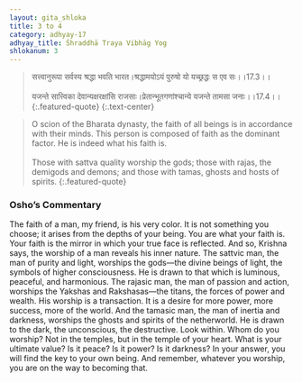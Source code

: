 ```yaml
---
layout: gita_shloka
title: 3 to 4
category: adhyay-17
adhyay_title: Śhraddhā Traya Vibhāg Yog
shlokanum: 3
---
```


> सत्त्वानुरूपा सर्वस्य श्रद्धा भवति भारत।श्रद्धामयोऽयं पुरुषो यो यच्छ्रद्धः स एव सः।।17.3।।<br><br>यजन्ते सात्त्विका देवान्यक्षरक्षांसि राजसाः।प्रेतान्भूतगणांश्चान्ये यजन्ते तामसा जनाः।।17.4।।
{:.featured-quote} 
{:.text-center}

> O scion of the Bharata dynasty, the faith of all beings is in accordance with their minds. This person is composed of faith as the dominant factor. He is indeed what his faith is.<br><br>Those with sattva quality worship the gods; those with rajas, the demigods and demons; and those with tamas, ghosts and hosts of spirits.
{:.featured-quote}

### Osho’s Commentary
The faith of a man, my friend, is his very color. It is not something you choose; it arises from the depths of your being. You are what your faith is. Your faith is the mirror in which your true face is reflected.
And so, Krishna says, the worship of a man reveals his inner nature.
The sattvic man, the man of purity and light, worships the gods—the divine beings of light, the symbols of higher consciousness. He is drawn to that which is luminous, peaceful, and harmonious.
The rajasic man, the man of passion and action, worships the Yakshas and Rakshasas—the titans, the forces of power and wealth. His worship is a transaction. It is a desire for more power, more success, more of the world.
And the tamasic man, the man of inertia and darkness, worships the ghosts and spirits of the netherworld. He is drawn to the dark, the unconscious, the destructive.
Look within. Whom do you worship? Not in the temples, but in the temple of your heart. What is your ultimate value? Is it peace? Is it power? Is it darkness? In your answer, you will find the key to your own being. And remember, whatever you worship, you are on the way to becoming that.
